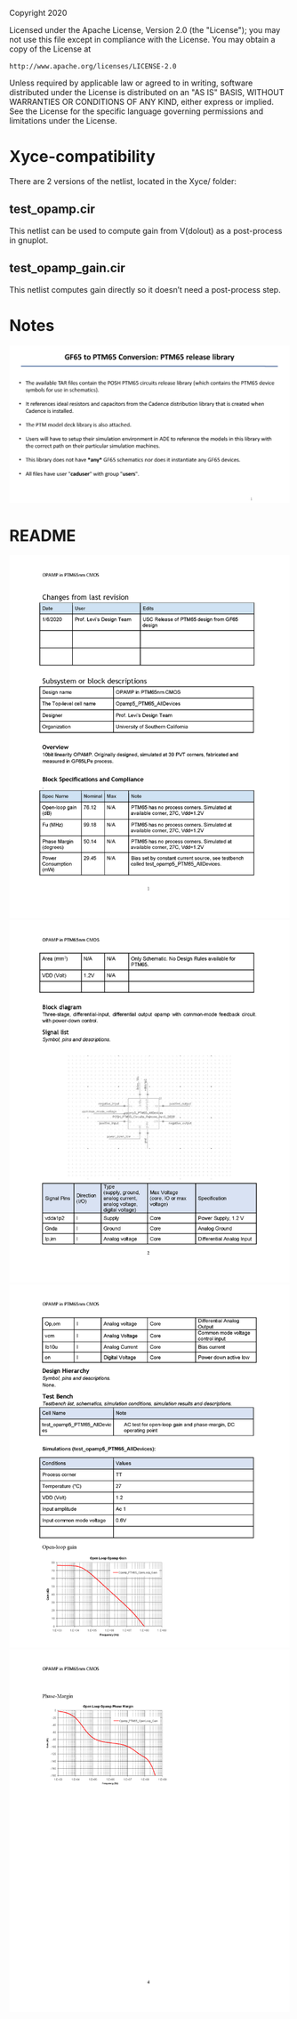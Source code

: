 Copyright 2020

Licensed under the Apache License, Version 2.0 (the "License");
you may not use this file except in compliance with the License.
You may obtain a copy of the License at

    http://www.apache.org/licenses/LICENSE-2.0

Unless required by applicable law or agreed to in writing, software
distributed under the License is distributed on an "AS IS" BASIS,
WITHOUT WARRANTIES OR CONDITIONS OF ANY KIND, either express or implied.
See the License for the specific language governing permissions and
limitations under the License.

# Xyce-compatibility
There are 2 versions of the netlist, located in the Xyce/ folder:
## test_opamp.cir
This netlist can be used to compute gain from V(dolout) as a post-process in gnuplot.
## test_opamp_gain.cir
This netlist computes gain directly so it doesn’t need a post-process step.

# Notes
<img src="Documentation/images/PTM65_Jan6_2020_Notes.png">

# README
<img src="Documentation/images/OPAMP_in_PTM 65nm_v1_Page_1.png">
<img src="Documentation/images/OPAMP_in_PTM 65nm_v1_Page_2.png">
<img src="Documentation/images/OPAMP_in_PTM 65nm_v1_Page_3.png">
<img src="Documentation/images/OPAMP_in_PTM 65nm_v1_Page_4.png">
